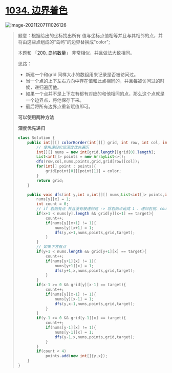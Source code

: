 # [1034. 边界着色](https://leetcode-cn.com/problems/coloring-a-border/)

![image-20211207111026126](https://ccurj.oss-cn-beijing.aliyuncs.com/image-20211207111026126.png)

> 题意：根据给出的坐标找出所有 值与坐标点值相等并且与其相邻的点，并将由这些点组成的“岛屿”的边界替换成"color";
>
> 本题和 「[200. 岛屿数量](https://leetcode-cn.com/problems/number-of-islands/)」 非常相似，并且做法大致相同。
>
> 思路：
>
> - 新建一个和grid 同样大小的数组用来记录是否被访问过。
> - 当一个点的上下左右方向中存在值和此点相同的，并且每被访问过的时候，递归遍历他。
> - 如果一个点并不是上下左有都有对应的和他相同的点，那么这个点就是一个边界点，将他保存下来。
> - 最后将所有边界点重新赋值即可。
>
> **可以使用两种方法**
>
> **深度优先递归**
>
> ```java
> class Solution {
>     public int[][] colorBorder(int[][] grid, int row, int col, int color) {
>         // 使用递归实现深度优先遍历   
>         int[][] nums = new int[grid.length][grid[0].length];
>         List<int[]> points = new ArrayList<>();
>         dfs(row,col,nums,points,grid,grid[row][col]);
>         for(int[] point : points){
>             grid[point[0]][point[1]] = color;
>         }
>         return grid;
>     }
> 
>     public void dfs(int y,int x,int[][] nums,List<int[]> points,int[][] grid,int target){
>         nums[y][x] = 1;
>         int count = 0;
>         // if 右侧有点 并且没有被递归过 -> 将右侧点设成 1 、递归右侧、count ++;
>         if(x+1 < nums[y].length && grid[y][x+1] == target){
>             count++;
>             if(nums[y][x+1] != 1){
>                 nums[y][x+1] = 1;
>                 dfs(y,x+1,nums,points,grid,target);
>             }
>         }
>         // 如果下方有点
>         if(y+1 < nums.length && grid[y+1][x] == target){
>             count++;
>             if(nums[y+1][x] != 1){
>                 nums[y+1][x] = 1;
>                 dfs(y+1,x,nums,points,grid,target);
>             }
>         }
>         if(x-1 >= 0 && grid[y][x-1] == target){
>             count++;
>             if(nums[y][x-1] != 1){
>                 nums[y][x-1] = 1;
>                 dfs(y,x-1,nums,points,grid,target);
>             }
>         }
>         if(y-1 >= 0 && grid[y-1][x] == target){
>             count++;
>             if(nums[y-1][x] != 1){
>                 nums[y-1][x] = 1;
>                 dfs(y-1,x,nums,points,grid,target);
>             }
>         }
>         if(count < 4)
>             points.add(new int[]{y,x});
>     }
> }
> ```
>
> 

